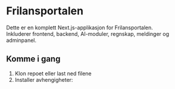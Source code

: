 # Frilansportalen

Dette er en komplett Next.js-applikasjon for Frilansportalen.  
Inkluderer frontend, backend, AI-moduler, regnskap, meldinger og adminpanel.

## Komme i gang

1. Klon repoet eller last ned filene
2. Installer avhengigheter:

